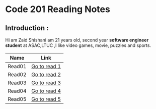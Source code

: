 # Code 201 Reading Notes
## Introduction :

Hi am Zaid Shishani am 21 years old, second year **software engineer student** at ASAC,LTUC ,I like video games, movie, puzzles and sports.


| Name  | Link |
| ------------- | ------------- |
| Read01  | [Go to read 1](https://zaidshishani.github.io/readingNotes201/Read01) |
| Read02  | [Go to read 2](https://zaidshishani.github.io/readingNotes201/Read02) |
| Read03  | [Go to read 3](https://zaidshishani.github.io/readingNotes201/Read03) |
| Read04  | [Go to read 4](https://zaidshishani.github.io/readingNotes201/Read04) |
| Read05  | [Go to read 5](https://zaidshishani.github.io/readingNotes201/Read05) |
